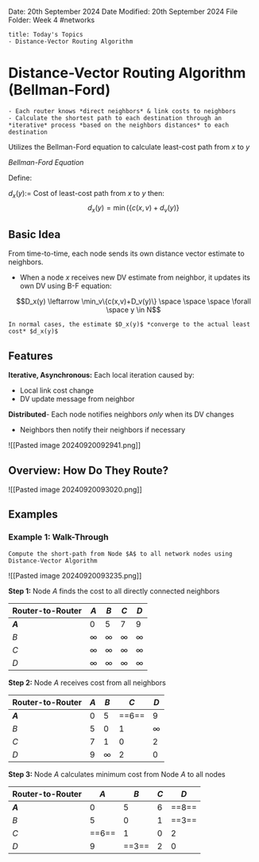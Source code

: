 Date: 20th September 2024
Date Modified: 20th September 2024
File Folder: Week 4
#networks

```ad-summary
title: Today's Topics
- Distance-Vector Routing Algorithm
```

# Distance-Vector Routing Algorithm (Bellman-Ford)

```ad-summary
- Each router knows *direct neighbors* & link costs to neighbors
- Calculate the shortest path to each destination through an *iterative* process *based on the neighbors distances* to each destination
```

Utilizes the Bellman-Ford equation to calculate least-cost path from $x$ to $y$

*Bellman-Ford Equation*

Define:

$d_x(y):=$ Cost of least-cost path from $x$ to $y$
then:
$$d_x(y)=\min(\{c(x, v)+d_v(y)\}$$
## Basic Idea

From time-to-time, each node sends its own distance vector estimate to neighbors.
- When a node $x$ receives new DV estimate from neighbor, it updates its own DV using B-F equation:

$$D_x(y) \leftarrow \min_v\{c(x,v)+D_v(y)\} \space \space \space \forall \space y \in N$$
```ad-note
In normal cases, the estimate $D_x(y)$ *converge to the actual least cost* $d_x(y)$
```

## Features

**Iterative, Asynchronous:** Each local iteration caused by:
- Local link cost change
- DV update message from neighbor

**Distributed**- Each node notifies neighbors *only* when its DV changes
- Neighbors then notify their neighbors if necessary

![[Pasted image 20240920092941.png]]

## Overview: How Do They Route?

![[Pasted image 20240920093020.png]]

## Examples

### Example 1: Walk-Through

```ad-question
Compute the short-path from Node $A$ to all network nodes using Distance-Vector Algorithm
```

![[Pasted image 20240920093235.png]]

**Step 1:** Node $A$ finds the cost to all directly connected neighbors

| Router-to-Router | $A$      | $B$      | $C$      | $D$      |
| ---------------- | -------- | -------- | -------- | -------- |
| **$A$**          | 0        | 5        | 7        | 9        |
| $B$              | $\infty$ | $\infty$ | $\infty$ | $\infty$ |
| $C$              | $\infty$ | $\infty$ | $\infty$ | $\infty$ |
| $D$              | $\infty$ | $\infty$ | $\infty$ | $\infty$ |

**Step 2:** Node $A$ receives cost from all neighbors

| Router-to-Router | $A$ | $B$      | $C$   | $D$      |
| ---------------- | --- | -------- | ----- | -------- |
| **$A$**          | 0   | 5        | ==6== | 9        |
| $B$              | 5   | 0        | 1     | $\infty$ |
| $C$              | 7   | 1        | 0     | 2        |
| $D$              | 9   | $\infty$ | 2     | 0        |

**Step 3:** Node $A$ calculates minimum cost from Node $A$ to all nodes

| Router-to-Router | $A$   | $B$   | $C$ | $D$   |
| ---------------- | ----- | ----- | --- | ----- |
| **$A$**          | 0     | 5     | 6   | ==8== |
| $B$              | 5     | 0     | 1   | ==3== |
| $C$              | ==6== | 1     | 0   | 2     |
| $D$              | 9     | ==3== | 2   | 0     |


